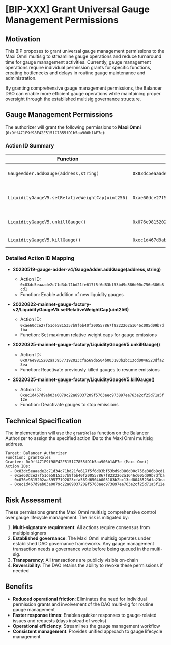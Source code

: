 # [BIP-XXX] Grant Universal Gauge Management Permissions

## Motivation

This BIP proposes to grant universal gauge management permissions to the Maxi Omni multisig to streamline gauge operations and reduce turnaround time for gauge management activities. Currently, gauge management operations require individual permission grants for specific functions, creating bottlenecks and delays in routine gauge maintenance and administration.

By granting comprehensive gauge management permissions, the Balancer DAO can enable more efficient gauge operations while maintaining proper oversight through the established multisig governance structure.

## Gauge Management Permissions

The authorizer will grant the following permissions to **Maxi Omni** (`0x9ff471F9f98F42E5151C7855fD1b5aa906b1AF7e`):

### Action ID Summary

| Function | Action ID | Description |
|----------|-----------|-------------|
| `GaugeAdder.addGauge(address,string)` | `0x83dc5eaaade2c71d34c71bd21fe617f5f6d83bf53bd9d886d00c756e386b8cd1` | Add new gauges to the system |
| `LiquidityGaugeV5.setRelativeWeightCap(uint256)` | `0xae60dce27f51ce5815357b9f6b40f200557867f8222262a1646c005d09b7dfba` | Set relative weight caps for gauges |
| `LiquidityGaugeV5.unkillGauge()` | `0x076e9815202aa39577192023cfa569d6504b003183b2bc13cd0046523dfa23ea` | Reactivate killed gauges |
| `LiquidityGaugeV5.killGauge()` | `0xec1d467d9ab03a0079c22a89037209f5763aec973897ea763e2cf25d71a5f12e` | Deactivate gauges |

### Detailed Action ID Mapping

- **20230519-gauge-adder-v4/GaugeAdder.addGauge(address,string)**
  - Action ID: `0x83dc5eaaade2c71d34c71bd21fe617f5f6d83bf53bd9d886d00c756e386b8cd1`
  - Function: Enable addition of new liquidity gauges

- **20220822-mainnet-gauge-factory-v2/LiquidityGaugeV5.setRelativeWeightCap(uint256)**
  - Action ID: `0xae60dce27f51ce5815357b9f6b40f200557867f8222262a1646c005d09b7dfba`
  - Function: Set maximum relative weight caps for gauge emissions

- **20220325-mainnet-gauge-factory/LiquidityGaugeV5.unkillGauge()**
  - Action ID: `0x076e9815202aa39577192023cfa569d6504b003183b2bc13cd0046523dfa23ea`
  - Function: Reactivate previously killed gauges to resume emissions

- **20220325-mainnet-gauge-factory/LiquidityGaugeV5.killGauge()**
  - Action ID: `0xec1d467d9ab03a0079c22a89037209f5763aec973897ea763e2cf25d71a5f12e`
  - Function: Deactivate gauges to stop emissions

## Technical Specification

The implementation will use the `grantRoles` function on the Balancer Authorizer to assign the specified action IDs to the Maxi Omni multisig address.

```
Target: Balancer Authorizer
Function: grantRoles
Grantee: 0x9ff471F9f98F42E5151C7855fD1b5aa906b1AF7e (Maxi Omni)
Action IDs: 
  - 0x83dc5eaaade2c71d34c71bd21fe617f5f6d83bf53bd9d886d00c756e386b8cd1
  - 0xae60dce27f51ce5815357b9f6b40f200557867f8222262a1646c005d09b7dfba
  - 0x076e9815202aa39577192023cfa569d6504b003183b2bc13cd0046523dfa23ea
  - 0xec1d467d9ab03a0079c22a89037209f5763aec973897ea763e2cf25d71a5f12e
```

## Risk Assessment

These permissions grant the Maxi Omni multisig comprehensive control over gauge lifecycle management. The risk is mitigated by:

1. **Multi-signature requirement**: All actions require consensus from multiple signers
2. **Established governance**: The Maxi Omni multisig operates under established DAO governance frameworks. Any gauge management transaction needs a governance vote before being queued in the multi-sig.
3. **Transparency**: All transactions are publicly visible on-chain
4. **Reversibility**: The DAO retains the ability to revoke these permissions if needed

## Benefits

- **Reduced operational friction**: Eliminates the need for individual permission grants and involvement of the DAO multi-sig for routine gauge management
- **Faster response times**: Enables quicker responses to gauge-related issues and requests (days instead of weeks)
- **Operational efficiency**: Streamlines the gauge management workflow
- **Consistent management**: Provides unified approach to gauge lifecycle management
